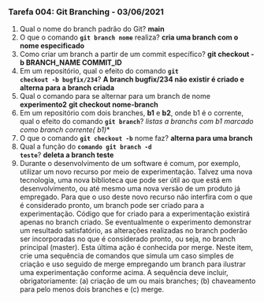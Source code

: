 ### Tarefa 004: Git Branching - 03/06/2021

1. Qual o nome do branch padrão do Git?
**main**
2. O que o comando **<code>git branch nome</code>** realiza?
**cria uma branch com o nome especificado**
3. Como criar um branch a partir de um commit específico?
**git checkout -b BRANCH_NAME COMMIT_ID**
4. Em um repositório, qual o efeito do comando **<code>git checkout -b bugfix/234</code>**?
**A branch bugfix/234 não existir é criado e alterna para a branch criada**
5. Qual o comando para se alternar para um branch de nome **experimento2**
**git checkout nome-branch**
6. Em um repositório com dois branches, **b1** e **b2**, onde b1 é o corrente, qual o efeito do comando **<code>git branch</code>**?
**listas a branchs com b1 marcado como branch corrente(* b1)**
7. O que o comando **<code>git checkout -b</code>** nome faz?
**alterna para uma branch**
8. Qual a função do <code>**comando git branch -d teste</code>**?
**deleta a branch teste**
9. Durante o desenvolvimento de um software é comum, por exemplo, utilizar um novo recurso por meio de experimentação. Talvez uma nova tecnologia, uma nova biblioteca que pode ser útil ao que está em desenvolvimento, ou até mesmo uma nova versão de um produto já empregado. Para que o uso deste novo recurso não interfira com o que é considerado pronto, um branch pode ser criado para a experimentação. Código que for criado para a experimentação existirá apenas no branch criado. Se eventualmente o experimento demonstrar um resultado satisfatório, as alterações realizadas no branch poderão ser incorporadas no que é considerado pronto, ou seja, no branch principal (master). Esta última ação é conhecida por merge. Neste item, crie uma sequência de comandos que simula um caso simples de criação e uso seguido de merge empregando um branch para ilustrar uma experimentação conforme acima. A sequência deve incluir, obrigatoriamente: (a) criação de um ou mais branches; (b) chaveamento para pelo menos dois branches e (c) merge.


</DIV/>
